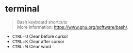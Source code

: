 # terminal

> Bash keyboard shortcuts  
> More information: <https://www.gnu.org/software/bash/>.

- <kbd>CTRL</kbd>+<kbd>U</kbd>    Clear before cursor
- <kbd>CTRL</kbd>+<kbd>K</kbd>    Clear after cursor
- <kbd>CTRL</kbd>+<kbd>W</kbd>    Clear word
